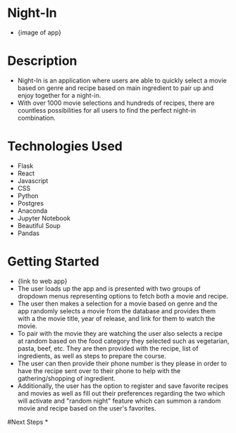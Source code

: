 # Night-In
* {image of app}

# Description
* Night-In is an application where users are able to quickly select a movie based on genre and recipe based on main ingredient to pair up and enjoy together for a night-in.
* With over 1000 movie selections and hundreds of recipes, there are countless possibilities for all users to find the perfect night-in combination. 

# Technologies Used 
* Flask 
* React
* Javascript 
* CSS
* Python
* Postgres
* Anaconda 
* Jupyter Notebook
* Beautiful Soup 
* Pandas 

# Getting Started 
* {link to web app}
* The user loads up the app and is  presented with two groups of dropdown menus representing options to fetch both a movie and recipe.
* The user then makes a selection for a movie based on genre and the app randomly selects a movie from the database and provides them with a the movie title, year of release, and link for them to watch the movie.
* To pair with the movie they are watching the user also selects a recipe at random based on the food category they selected  such as vegetarian, pasta, beef, etc. They are then provided with the recipe, list of ingredients, as well as steps to prepare the course. 
* The user can then provide their phone number is they please in order to have the recipe sent over to their phone to help with the gathering/shopping of ingredient.
* Additionally, the user has the option to register and save favorite recipes and movies as well as fill out their preferences regarding the two which will activate and "random night" feature which can summon a random movie and recipe based on the user's favorites.

#Next Steps
* 